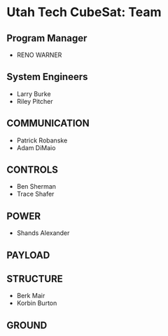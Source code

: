 # Utah Tech CubeSat: Team

## Program Manager
* RENO WARNER
## System Engineers
* Larry Burke
* Riley Pitcher
## COMMUNICATION
* Patrick Robanske
* Adam DiMaio
## CONTROLS
* Ben Sherman
* Trace Shafer
## POWER
* Shands Alexander
## PAYLOAD

## STRUCTURE
* Berk Mair
* Korbin Burton
##  GROUND
